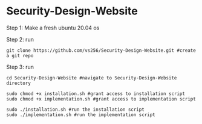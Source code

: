 # Security-Design-Website

Step 1:
Make a fresh ubuntu 20.04 os

Step 2:
run 
```
git clone https://github.com/vs256/Security-Design-Website.git #create a git repo
```
Step 3:
run
```
cd Security-Design-Website #navigate to Security-Design-Website directory

sudo chmod +x installation.sh #grant access to installation script
sudo chmod +x implementation.sh #grant access to implementation script

sudo ./installation.sh #run the installation script
sudo ./implementation.sh #run the implementation script
```